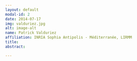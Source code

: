 ```yaml
---
layout: default
modal-id: 2
date: 2014-07-17
img: valduriez.jpg
alt: image-alt
name: Patrick Valduriez
affiliation: INRIA Sophia Antipolis - Méditerranée, LIRMM
title:
abstract:

---
```

